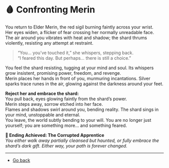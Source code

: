 # 🩸 Confronting Merin

You return to Elder Merin, the red sigil burning faintly across your wrist.  
Her eyes widen, a flicker of fear crossing her normally unreadable face.  
The air around you vibrates with heat and shadow; the shard thrums violently, resisting any attempt at restraint.

> “You… you’ve touched it,” she whispers, stepping back.  
> “I feared this day. But perhaps… there is still a choice.”

You feel the shard resisting, tugging at your mind and soul. Its whispers grow insistent, promising power, freedom, and revenge.  
Merin places her hands in front of you, murmuring incantations. Silver sparks trace runes in the air, glowing against the darkness around your feet.

**Reject her and embrace the shard:**  
You pull back, eyes glowing faintly from the shard’s power.  
Merin steps away, sorrow etched into her face.  
Flames and shadows swirl around you, bending reality. The shard sings in your mind, unstoppable and eternal.  
You leave, the world subtly bending to your will. You are no longer just yourself; you are something more… and something feared.

**🏁 Ending Achieved: The Corrupted Apprentice**  
*You either walk away partially cleansed but haunted, or fully embrace the shard’s dark gift. Either way, your path is forever changed.*

---

- [Go back](lantern-bond-dark.md)
